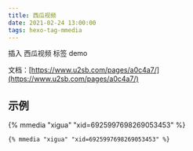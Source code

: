```yaml
---
title: 西瓜视频
date: 2021-02-24 13:00:00
tags: hexo-tag-mmedia
---
```


插入 西瓜视频 标签 demo

<!-- more -->

文档：[https://www.u2sb.com/pages/a0c4a7/](https://www.u2sb.com/pages/a0c4a7/)

## 示例

{% mmedia "xigua" "xid=6925997698269053453" %}

```jinja
{% mmedia "xigua" "xid=6925997698269053453" %}
```
